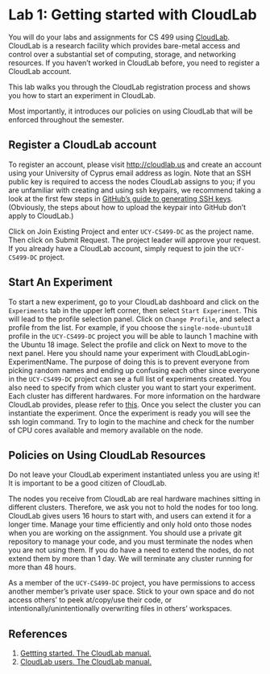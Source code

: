 # Lab 1: Getting started with CloudLab

You will do your labs and assignments for CS 499 using [CloudLab](http://cloudlab.us/). CloudLab is a research facility which provides bare-metal access and control over a substantial set of computing, storage, and networking resources. If you haven’t worked in CloudLab before, you need to register a CloudLab account.

This lab walks you through the CloudLab registration process and shows you how to start an experiment in CloudLab.

Most importantly, it introduces our policies on using CloudLab that will be enforced throughout the semester.

## Register a CloudLab account

To register an account, please visit http://cloudlab.us and create an account using your University of Cyprus email address as login. Note that an SSH public key is required to access the nodes CloudLab assigns to you; if you are unfamiliar with creating and using ssh keypairs, we recommend taking a look at the first few steps in [GitHub’s guide to generating SSH keys](https://docs.github.com/en/authentication/connecting-to-github-with-ssh/generating-a-new-ssh-key-and-adding-it-to-the-ssh-agent). (Obviously, the steps about how to upload the keypair into GitHub don’t apply to CloudLab.) 

Click on Join Existing Project and enter ``UCY-CS499-DC`` as the project name. Then click on Submit Request. The project leader will approve your request. If you already have a CloudLab account, simply request to join the ``UCY-CS499-DC`` project.

## Start An Experiment

To start a new experiment, go to your CloudLab dashboard and click on the ``Experiments`` tab in the upper left corner, then select ``Start Experiment``. This will lead to the profile selection panel. Click on ``Change Profile``, and select a profile from the list. For example, if you choose the ``single-node-ubuntu18`` profile in the ``UCY-CS499-DC`` project you will be able to launch 1 machine with the Ubuntu 18 image. Select the profile and click on Next to move to the next panel. Here you should name your experiment with CloudLabLogin-ExperimentName. The purpose of doing this is to prevent everyone from picking random names and ending up confusing each other since everyone in the ``UCY-CS499-DC``  project can see a full list of experiments created. You also need to specify from which cluster you want to start your experiment. Each cluster has different hardwares. For more information on the hardware CloudLab provides, please refer to [this](http://docs.cloudlab.us/hardware.html). Once you select the cluster you can instantiate the experiment. Once the experiment is ready you will see the ssh login command. Try to login to the machine and check for the number of CPU cores available and memory available on the node.

## Policies on Using CloudLab Resources

Do not leave your CloudLab experiment instantiated unless you are using it! It is important to be a good citizen of CloudLab.

The nodes you receive from CloudLab are real hardware machines sitting in different clusters. Therefore, we ask you not to hold the nodes for too long. CloudLab gives users 16 hours to start with, and users can extend it for a longer time. Manage your time efficiently and only hold onto those nodes when you are working on the assignment. You should use a private git repository to manage your code, and you must terminate the nodes when you are not using them. If you do have a need to extend the nodes, do not extend them by more than 1 day. We will terminate any cluster running for more than 48 hours.

As a member of the ``UCY-CS499-DC`` project, you have permissions to access another member’s private user space. Stick to your own space and do not access others’ to peek at/copy/use their code, or intentionally/unintentionally overwriting files in others’ workspaces.

## References

1. [Gettting started. The CloudLab manual.](https://docs.cloudlab.us/getting-started.html)
2. [CloudLab users. The CloudLab manual.](https://docs.cloudlab.us/users.html)